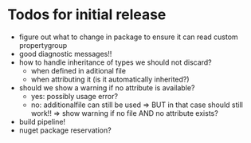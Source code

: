 # Todos for initial release

- figure out what to change in package to ensure it can read custom propertygroup
- good diagnostic messages!!
- how to handle inheritance of types we should not discard?
    - when defined in aditional file
    - when attributing it (is it automatically inherited?)
- should we show a warning if no attribute is available?
    - yes: possibly usage error?
    - no: additionalfile can still be used => BUT in that case should still work!!
        => show warning if no file AND no attribute exists?
- build pipeline!
- nuget package reservation?